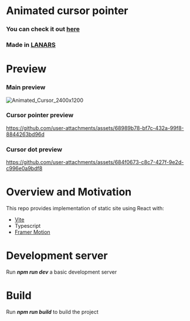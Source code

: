 # Animated cursor pointer
### You can check it out [here](https://animated-cursor.lanars-open-source.com/)
### Made in [LANARS](https://lanars.com/)

# Preview
### Main preview
![Animated_Cursor_2400x1200](https://github.com/user-attachments/assets/eebed9ba-d92c-4b57-b402-7d62097de8f4)

### Cursor pointer preview
https://github.com/user-attachments/assets/68989b78-bf7c-432a-99f8-8844263bd96d

### Cursor dot preview
https://github.com/user-attachments/assets/684f0673-c8c7-427f-9e2d-c996e0a9bdf8

# Overview and Motivation
This repo provides implementation of static site using React with:

- [Vite](https://vitejs.dev/)
- Typescript
- [Framer Motion](https://www.framer.com/motion/)

# Development server

Run **_npm run dev_** a basic development server

# Build

Run **_npm run build_** to build the project
